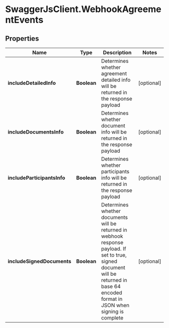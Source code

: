# SwaggerJsClient.WebhookAgreementEvents

## Properties
Name | Type | Description | Notes
------------ | ------------- | ------------- | -------------
**includeDetailedInfo** | **Boolean** | Determines whether agreement detailed info will be returned in the response payload | [optional] 
**includeDocumentsInfo** | **Boolean** | Determines whether document info will be returned in the response payload | [optional] 
**includeParticipantsInfo** | **Boolean** | Determines whether participants info will be returned in the response payload | [optional] 
**includeSignedDocuments** | **Boolean** | Determines whether documents will be returned in webhook response payload. If set to true, signed document will be returned in base 64 encoded format in JSON when signing is complete | [optional] 


